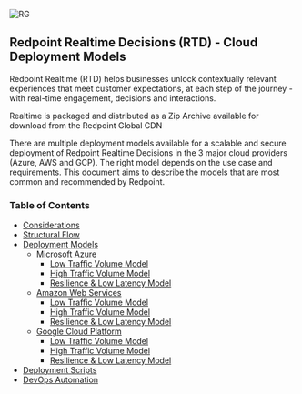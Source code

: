 ![RG](https://user-images.githubusercontent.com/42842390/158004336-60f07c05-7e5d-420e-87a6-22c5ac206fb6.jpg)
## Redpoint Realtime Decisions (RTD) - Cloud Deployment Models
Redpoint Realtime (RTD) helps businesses unlock contextually relevant experiences that meet customer expectations, at each step of the journey - with real-time engagement, decisions and interactions.

Realtime is packaged and distributed as a Zip Archive available for download from the Redpoint Global CDN

There are multiple deployment models available for a scalable and secure deployment of Redpoint Realtime Decisions in the 3 major cloud providers (Azure, AWS and GCP). The right model depends on the use case and requirements. This document aims to describe the models that are most common and recommended by Redpoint.

### Table of Contents

- [Considerations ](#considerations)
- [Structural Flow](#structural-flow)
- [Deployment Models ](#deployment-models)
    - [Microsoft Azure ](#microsoft-azure)
         - [Low Traffic Volume Model ](#low-traffic-volume-model)
         - [High Traffic Volume Model ](#high-traffic-volume-model)
         - [Resilience & Low Latency Model](#resilience-&-low-latency-model)
    - [Amazon Web Services ](#amazon-web-services)
         - [Low Traffic Volume Model ](#low-traffic-volume-model)
         - [High Traffic Volume Model ](#high-traffic-volume-model)
         - [Resilience & Low Latency Model](#resilience-&-low-latency-model)
    - [Google Cloud Platform ](#google-cloud-platform)
         - [Low Traffic Volume Model ](#low-traffic-volume-model)
         - [High Traffic Volume Model ](#high-traffic-volume-model)
         - [Resilience & Low Latency Model](#resilience-&-low-latency-model)
- [Deployment Scripts](#deployment-scripts)
- [DevOps Automation](#devops-automation)




